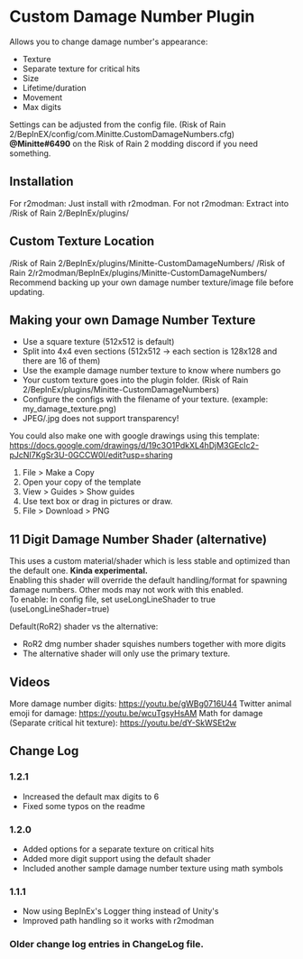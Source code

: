 # Custom Damage Number Plugin

Allows you to change damage number's appearance:
- Texture
- Separate texture for critical hits
- Size
- Lifetime/duration
- Movement
- Max digits

Settings can be adjusted from the config file. (Risk of Rain 2/BepInEX/config/com.Minitte.CustomDamageNumbers.cfg) 
**@Minitte#6490** on the Risk of Rain 2 modding discord if you need something.

## Installation
For r2modman: Just install with r2modman.
For not r2modman: Extract into /Risk of Rain 2/BepInEx/plugins/

## Custom Texture Location
/Risk of Rain 2/BepInEx/plugins/Minitte-CustomDamageNumbers/
/Risk of Rain 2/r2modman/BepInEx/plugins/Minitte-CustomDamageNumbers/
Recommend backing up your own damage number texture/image file before updating.

## Making your own Damage Number Texture
- Use a square texture (512x512 is default)
- Split into 4x4 even sections (512x512 -> each section is 128x128 and there are 16 of them)
- Use the example damage number texture to know where numbers go
- Your custom texture goes into the plugin folder. (Risk of Rain 2/BepInEx/plugins/Minitte-CustomDamageNumbers)
- Configure the configs with the filename of your texture. (example: my_damage_texture.png)
- JPEG/.jpg does not support transparency!

You could also make one with google drawings using this template:
https://docs.google.com/drawings/d/19c3O1PdkXL4hDjM3GEcIc2-pJcNI7KgSr3U-0GCCW0I/edit?usp=sharing
1. File > Make a Copy
2. Open your copy of the template
3. View > Guides > Show guides
4. Use text box or drag in pictures or draw.
5. File > Download > PNG

## 11 Digit Damage Number Shader (alternative)
This uses a custom material/shader which is less stable and optimized than the default one. **Kinda experimental.**<br/>
Enabling this shader will override the default handling/format for spawning damage numbers. Other mods may not work with this enabled.<br/>
To enable: In config file, set useLongLineShader to true (useLongLineShader=true)<br/>

Default(RoR2) shader vs the alternative:
- RoR2 dmg number shader squishes numbers together with more digits
- The alternative shader will only use the primary texture.

## Videos
More damage number digits: https://youtu.be/gWBg0716U44
Twitter animal emoji for damage: https://youtu.be/wcuTgsyHsAM
Math for damage (Separate critical hit texture): https://youtu.be/dY-SkWSEt2w

## Change Log

### 1.2.1
- Increased the default max digits to 6
- Fixed some typos on the readme

### 1.2.0
- Added options for a separate texture on critical hits
- Added more digit support using the default shader
- Included another sample damage number texture using math symbols

### 1.1.1
- Now using BepInEx's Logger thing instead of Unity's
- Improved path handling so it works with r2modman

### Older change log entries in ChangeLog file.

